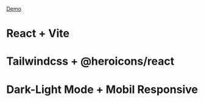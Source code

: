 [Demo](https://muratturgut-nav.vercel.app/)

# React + Vite 
# Tailwindcss + @heroicons/react 
# Dark-Light Mode + Mobil Responsive





